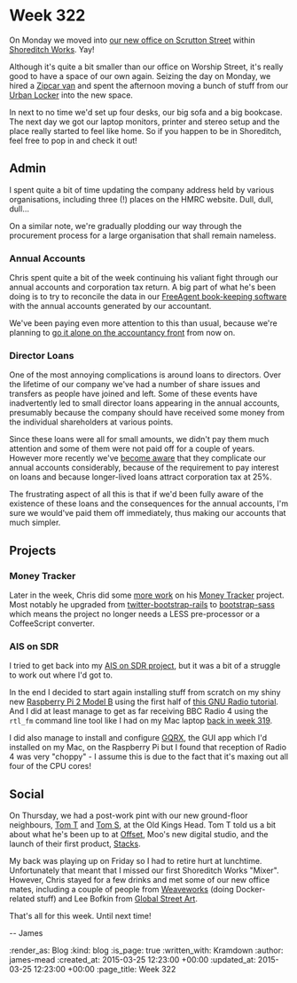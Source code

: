 Week 322
========

On Monday we moved into [our new office on Scrutton Street][GFRHQ 3.0] within [Shoreditch Works][]. Yay!

Although it's quite a bit smaller than our office on Worship Street, it's really good to have a space of our own again. Seizing the day on Monday, we hired a [Zipcar van][] and spent the afternoon moving a bunch of stuff from our [Urban Locker][] into the new space.

In next to no time we'd set up four desks, our big sofa and a big bookcase. The next day we got our laptop monitors, printer and stereo setup and the place really started to feel like home. So if you happen to be in Shoreditch, feel free to pop in and check it out!

## Admin

I spent quite a bit of time updating the company address held by various organisations, including three (!) places on the HMRC website. Dull, dull, dull...

On a similar note, we're gradually plodding our way through the procurement process for a large organisation that shall remain nameless.

### Annual Accounts

Chris spent quite a bit of the week continuing his valiant fight through our annual accounts and corporation tax return. A big part of what he's been doing is to try to reconcile the data in our [FreeAgent book-keeping software][FreeAgent] with the annual accounts generated by our accountant.

We've been paying even more attention to this than usual, because we're planning to [go it alone on the accountancy front](doing-without-an-accountant) from now on.

### Director Loans

One of the most annoying complications is around loans to directors. Over the lifetime of our company we've had a number of share issues and transfers as people have joined and left. Some of these events have inadvertently led to small director loans appearing in the annual accounts, presumably because the company should have received some money from the individual shareholders at various points.

Since these loans were all for small amounts, we didn't pay them much attention and some of them were not paid off for a couple of years. However more recently we've [become aware][Director's Loans] that they complicate our annual accounts considerably, because of the requirement to pay interest on loans and because longer-lived loans attract corporation tax at 25%.

The frustrating aspect of all this is that if we'd been fully aware of the existence of these loans and the consequences for the annual accounts, I'm sure we would've paid them off immediately, thus making our accounts that much simpler.

## Projects

### Money Tracker

Later in the week, Chris did some [more work][Money Tracker changes] on his [Money Tracker][] project. Most notably he upgraded from [twitter-bootstrap-rails][] to [bootstrap-sass][] which means the project no longer needs a LESS pre-processor or a CoffeeScript converter.

### AIS on SDR

I tried to get back into my [AIS on SDR project][], but it was a bit of a struggle to work out where I'd got to.

In the end I decided to start again installing stuff from scratch on my shiny new [Raspberry Pi 2 Model B][] using the first half of [this GNU Radio tutorial][]. And I did at least manage to get as far receiving BBC Radio 4 using the `rtl_fm` command line tool like I had on my Mac laptop [back in week 319][AIS on SDR project].

I did also manage to install and configure [GQRX][], the GUI app which I'd installed on my Mac, on the Raspberry Pi but I found that reception of Radio 4 was very "choppy" - I assume this is due to the fact that it's maxing out all four of the CPU cores!

## Social

On Thursday, we had a post-work pint with our new ground-floor neighbours, [Tom T][] and [Tom S][], at the Old Kings Head. Tom T told us a bit about what he's been up to at [Offset][], Moo's new digital studio, and the launch of their first product, [Stacks][].

My back was playing up on Friday so I had to retire hurt at lunchtime. Unfortunately that meant that I missed our first Shoreditch Works "Mixer". However, Chris stayed for a few drinks and met some of our new office mates, including a couple of people from [Weaveworks][] (doing Docker-related stuff) and Lee Bofkin from [Global Street Art][].

That's all for this week. Until next time!

-- James

[GFRHQ 3.0]: https://foursquare.com/v/go-free-range-hq/4ea6be695c5c6cec791b9148
[Shoreditch Works]: http://shoreditchworks.com/
[Zipcar van]: http://www.zipcar.co.uk/zipvan
[Urban Locker]: http://www.urbanlocker.co.uk/
[FreeAgent]: http://www.freeagent.com/
[doing-without-an-accountant]: /week-318#accountancy
[Director's Loans]: https://www.gov.uk/directors-loans
[Money Tracker changes]: https://github.com/chrisroos/money-tracker/compare/9a5bcf0826c86946bd586b0433046e26c8634527...32a3773f5bff9bc887a6c7eebd6918c0ab532529
[Money Tracker]: https://github.com/chrisroos/money-tracker
[twitter-bootstrap-rails]: https://github.com/seyhunak/twitter-bootstrap-rails
[bootstrap-sass]: https://github.com/twbs/bootstrap-sass
[AIS on SDR project]: /week-319#software-defined-radio
[Raspberry Pi 2 Model B]: http://www.raspberrypi.org/products/raspberry-pi-2-model-b/
[this GNU Radio tutorial]: http://www.rs-online.com/designspark/electronics/eng/blog/taking-the-raspberry-pi-2-for-a-test-drive-with-gnu-radio-2
[GQRX]: http://gqrx.dk/
[Tom T]: http://tomtaylor.co.uk/
[Tom S]: http://codon.com/
[Offset]: http://www.offsethq.com/
[Stacks]: https://www.stackshq.com/
[Weaveworks]: http://weave.works/
[Global Street Art]: http://globalstreetart.com/

:render_as: Blog
:kind: blog
:is_page: true
:written_with: Kramdown
:author: james-mead
:created_at: 2015-03-25 12:23:00 +00:00
:updated_at: 2015-03-25 12:23:00 +00:00
:page_title: Week 322

